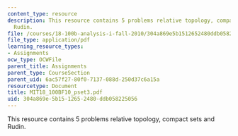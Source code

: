 ```yaml
---
content_type: resource
description: This resource contains 5 problems relative topology, compact sets and
  Rudin.
file: /courses/18-100b-analysis-i-fall-2010/304a869e5b1512652480ddb058225056_MIT18_100BF10_pset3.pdf
file_type: application/pdf
learning_resource_types:
- Assignments
ocw_type: OCWFile
parent_title: Assignments
parent_type: CourseSection
parent_uid: 6ac57f27-80f0-7137-088d-250d37c6a15a
resourcetype: Document
title: MIT18_100BF10_pset3.pdf
uid: 304a869e-5b15-1265-2480-ddb058225056
---
```

This resource contains 5 problems relative topology, compact sets and Rudin.

